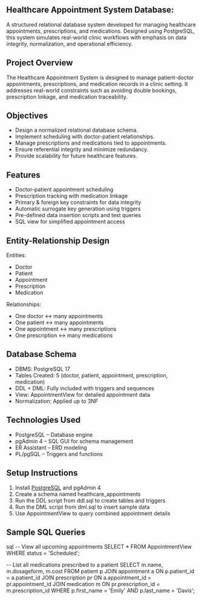 ## Healthcare Appointment System Database:
A structured relational database system developed for managing healthcare appointments, prescriptions, and medications. 
Designed using PostgreSQL, this system simulates real-world clinic workflows with emphasis on data integrity, normalization, and operational efficiency.

## Project Overview
The Healthcare Appointment System is designed to manage patient-doctor appointments, prescriptions, and medication records in a clinic setting. 
It addresses real-world constraints such as avoiding double bookings, prescription linkage, and medication traceability.

## Objectives
- Design a normalized relational database schema.
- Implement scheduling with doctor-patient relationships.
- Manage prescriptions and medications tied to appointments.
- Ensure referential integrity and minimize redundancy.
- Provide scalability for future healthcare features.

## Features
- Doctor-patient appointment scheduling
- Prescription tracking with medication linkage
- Primary & foreign key constraints for data integrity
- Automatic surrogate key generation using triggers
- Pre-defined data insertion scripts and test queries
- SQL view for simplified appointment access

## Entity-Relationship Design
Entities:
- Doctor
- Patient
- Appointment
- Prescription
- Medication

Relationships:
- One doctor ↔ many appointments
- One patient ↔ many appointments
- One appointment ↔ many prescriptions
- One prescription ↔ many medications

## Database Schema
- DBMS: PostgreSQL 17
- Tables Created: 5 (doctor, patient, appointment, prescription, medication)
- DDL + DML: Fully included with triggers and sequences
- View: AppointmentView for detailed appointment data
- Normalization: Applied up to 3NF

## Technologies Used
- PostgreSQL – Database engine
- pgAdmin 4 – SQL GUI for schema management
- ER Assistant – ERD modeling
- PL/pgSQL – Triggers and functions
  
## Setup Instructions
1. Install [PostgreSQL](https://www.enterprisedb.com/downloads/postgres-postgresql-downloads) and pgAdmin 4
2. Create a schema named healthcare_appointments
3. Run the DDL script from ddl.sql to create tables and triggers
4. Run the DML script from dml.sql to insert sample data
5. Use AppointmentView to query combined appointment details

## Sample SQL Queries
sql
-- View all upcoming appointments
SELECT * FROM AppointmentView WHERE status = 'Scheduled';

-- List all medications prescribed to a patient
SELECT m.name, m.dosageform, m.cost
FROM patient p
JOIN appointment a ON p.patient_id = a.patient_id
JOIN prescription pr ON a.appointment_id = pr.appointment_id
JOIN medication m ON pr.prescription_id = m.prescription_id
WHERE p.first_name = 'Emily' AND p.last_name = 'Davis';
